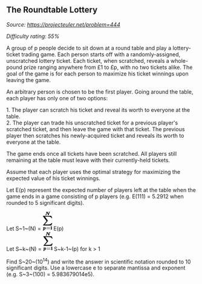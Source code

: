 The Roundtable Lottery
----------------------

*Source: https://projecteuler.net/problem=444*


*Difficulty rating: 55%*

A group of p people decide to sit down at a round table and play a
lottery-ticket trading game. Each person starts off with a
randomly-assigned, unscratched lottery ticket. Each ticket, when
scratched, reveals a whole-pound prize ranging anywhere from £1 to £p,
with no two tickets alike. The goal of the game is for each person to
maximize his ticket winnings upon leaving the game.

An arbitrary person is chosen to be the first player. Going around the
table, each player has only one of two options:

1\. The player can scratch his ticket and reveal its worth to everyone at
the table.\
 2. The player can trade his unscratched ticket for a previous player's
scratched ticket, and then leave the game with that ticket. The previous
player then scratches his newly-acquired ticket and reveals its worth to
everyone at the table.

The game ends once all tickets have been scratched. All players still
remaining at the table must leave with their currently-held tickets.

Assume that each player uses the optimal strategy for maximizing the
expected value of his ticket winnings.

Let E(p) represent the expected number of players left at the table when
the game ends in a game consisting of p players (e.g. E(111) = 5.2912
when rounded to 5 significant digits).

Let S~1~(N) = ![p444\_sum.png](img/p444_sum.png) E(p)\
 Let S~k~(N) = ![p444\_sum.png](img/p444_sum.png) S~k-1~(p)
for k \> 1

Find S~20~(10<sup>14</sup>) and write the answer in scientific notation rounded
to 10 significant digits. Use a lowercase e to separate mantissa and
exponent (e.g. S~3~(100) = 5.983679014e5).
